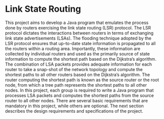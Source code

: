 # Link State Routing
This project aims to develop a Java program that emulates the process done by routers exercising the link state routing (LSR) protocol. 
The LSR protocol dictates the interactions between routers in terms of exchanging link state advertisements (LSAs). The flooding technique adopted by the LSR protocol ensures that up-to-date state information is propagated to all the routers within a routing area. Importantly, these information are collected by individual routers and used as the primarily source of state information to compute the shortest path based on the Dijkstra’s algorithm. The combination of LSA packets provides adequate information for each router to take a snap-shot of the network topology and compute the shortest paths to all other routers based on the Dijkstra’s algorithm. The router computing the shortest path is known as the source router or the root node, from which a tree path represents the shortest paths to all other nodes. 
In this project, each group is required to write a Java program that processes LSA packets and computes the shortest paths from the source router to all other nodes. There are several basic requirements that are mandatory in this project, while others are optional. The next section describes the design requirements and specifications of the project.
